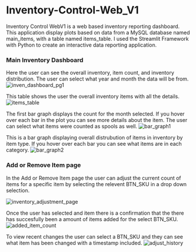# Inventory-Control-Web_V1

Inventory Control WebV1 is a web based inventory reporting dashboard. This application display plots based on data from a MySQL database named main_items, with a table named items_table. 
I used the Streamlit Framework with Python to create an interactive data reporting application.

### Main Inventory Dashboard
Here the user can see the overall inventory, item count, and inventory distribution. The user can select what year and month the data will be from.
![inven_dashboard_pg1](https://github.com/jcast6/Inventory-Control-Web_V1/assets/89822103/70a622a9-6db8-4b9f-a470-4b3cba927d59)

This table shows the user the overall inventory items with all the details.
![items_table](https://github.com/jcast6/Inventory-Control-Web_V1/assets/89822103/73c8a810-b0f1-49f8-acb5-6de0476d94f2)

The first bar graph displays the count for the month selected. If you hover over each bar in the plot you can see more details about the item. The user can select what items were counted as spools as well.
![bar_graph1](https://github.com/jcast6/Inventory-Control-Web_V1/assets/89822103/d5635f44-fbd2-44c7-bf38-376e39ca1720)

This is a bar graph displaying overall distrubution of items in inventory by item type. If you hover over each bar you can see what items are in each category.
![bar_graph2](https://github.com/jcast6/Inventory-Control-Web_V1/assets/89822103/f1df6ade-871d-4b51-ab25-05c88d7eb3f7)

### Add or Remove Item page
In the Add or Remove Item page the user can adjust the current count of items for a specific item by selecting the relevent BTN_SKU in a drop down selection.

![inventory_adjustment_page](https://github.com/jcast6/Inventory-Control-Web_V1/assets/89822103/cc47c002-ec0e-4a51-84a5-0b4bd2fb86fd)

Once the user has selected and item there is a confirmation that the there has succesfully been a amount of items added for the select BTN_SKU.
![added_item_count](https://github.com/jcast6/Inventory-Control-Web_V1/assets/89822103/ab645deb-f8d5-4095-8ce0-fc68578d3b7f)

To view recent changes the user can select a BTN_SKU and they can see what item has been changed with a timestamp included.
![adjust_history](https://github.com/jcast6/Inventory-Control-Web_V1/assets/89822103/1515212b-ad7c-4a6a-8d1f-0073e59b9dd2)

